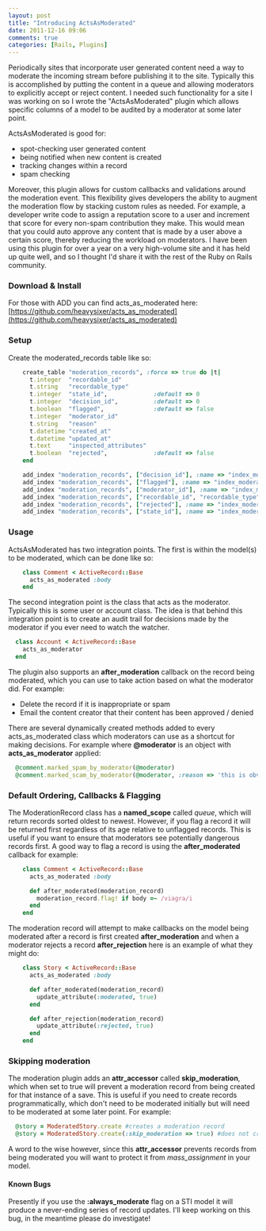 ```yaml
---
layout: post
title: "Introducing ActsAsModerated"
date: 2011-12-16 09:06
comments: true
categories: [Rails, Plugins]
---
```


Periodically sites that incorporate user generated content need a way to moderate the incoming stream before publishing it to the site. Typically this is accomplished by putting the content in a queue and allowing moderators to explicitly accept or reject content. I needed such functionality for a site I was working on so I wrote the "ActsAsModerated" plugin which allows specific columns of a model to be audited by a moderator at some later point.

ActsAsModerated is good for:

* spot-checking user generated content
* being notified when new content is created
* tracking changes within a record
* spam checking

Moreover, this plugin allows for custom callbacks and validations around the moderation event. This flexibility gives developers the ability to augment the moderation flow by stacking custom rules as needed. For example, a developer write code to assign a reputation score to a user and increment that score for every non-spam contribution they make. This would mean that you could auto approve any content that is made by a user above a certain score, thereby reducing the workload on moderators. I have been using this plugin for over a year on a very high-volume site and it has held up quite well, and so I thought I'd share it with the rest of the Ruby on Rails community.

### Download & Install
For those with ADD you can find acts_as_moderated here:
[https://github.com/heavysixer/acts_as_moderated](https://github.com/heavysixer/acts_as_moderated)

### Setup

Create the moderated_records table like so:

``` ruby
    create_table "moderation_records", :force => true do |t|
      t.integer  "recordable_id"
      t.string   "recordable_type"
      t.integer  "state_id",             :default => 0
      t.integer  "decision_id",          :default => 0
      t.boolean  "flagged",              :default => false
      t.integer  "moderator_id"
      t.string   "reason"
      t.datetime "created_at"
      t.datetime "updated_at"
      t.text     "inspected_attributes"
      t.boolean  "rejected",             :default => false
    end

    add_index "moderation_records", ["decision_id"], :name => "index_moderation_records_on_decision_id"
    add_index "moderation_records", ["flagged"], :name => "index_moderation_records_on_flagged"
    add_index "moderation_records", ["moderator_id"], :name => "index_moderation_records_on_moderator_id"
    add_index "moderation_records", ["recordable_id", "recordable_type"], :name => "index_moderation_records_on_recordable_id_and_recordable_type"
    add_index "moderation_records", ["rejected"], :name => "index_moderation_records_on_rejected"
    add_index "moderation_records", ["state_id"], :name => "index_moderation_records_on_state_id"
```

### Usage

ActsAsModerated has two integration points. The first is within the model(s) to be moderated, which can be done like so:

``` ruby
    class Comment < ActiveRecord::Base
      acts_as_moderated :body
    end
```

The second integration point is the class that acts as the moderator. Typically this is some user or account class. The idea is that behind this integration point is to create an audit trail for decisions made by the moderator if you ever need to watch the watcher.

``` ruby
  class Account < ActiveRecord::Base
    acts_as_moderator
  end
```

The plugin also supports an __after_moderation__ callback on the record being moderated, which you can use to take action based on what the moderator did. For example:

* Delete the record if it is inappropriate or spam
* Email the content creator that their content has been approved / denied

There are several dynamically created methods added to every acts_as_moderated class which moderators can use as a shortcut for making decisions. For example where __@moderator__ is an object with __acts_as_moderator__ applied: 

``` ruby
  @comment.marked_spam_by_moderator(@moderator)
  @comment.marked_scam_by_moderator(@moderator, :reason => 'this is obviously a scam, please delete.')
```

### Default Ordering, Callbacks & Flagging

The ModerationRecord class has a __named_scope__ called *queue*, which will return records sorted oldest to newest. However, if you flag a record it will be returned first regardless of its age relative to unflagged records. This is useful if you want to ensure that moderators see potentially dangerous records first. A good way to flag a record is using the __after_moderated__ callback for example:

``` ruby
    class Comment < ActiveRecord::Base
      acts_as_moderated :body

      def after_moderated(moderation_record)
        moderation_record.flag! if body =~ /viagra/i
      end
    end
```

The moderation record will attempt to make callbacks on the model being moderated after a record is first created __after_moderation__ and when a moderator rejects a record __after_rejection__ here is an example of what they might do:

``` ruby
    class Story < ActiveRecord::Base
      acts_as_moderated :body

      def after_moderated(moderation_record)
        update_attribute(:moderated, true)
      end

      def after_rejection(moderation_record)
        update_attribute(:rejected, true)
      end
    end
```

### Skipping moderation

The moderation plugin adds an __attr_accessor__ called __skip_moderation__, which when set to true will prevent a moderation
record from being created for that instance of a save. This is useful if you need to create records programmatically, which
don't need to be moderated initially but will need to be moderated at some later point. For example:

``` ruby
  @story = ModeratedStory.create #creates a moderation record
  @story = ModeratedStory.create(:skip_moderation => true) #does not create a moderation record
```

A word to the wise however, since this __attr_accessor__ prevents records from being moderated you will want to protect it from
*mass_assignment* in your model.

#### Known Bugs

Presently if you use the __:always_moderate__ flag on a STI model it will produce a never-ending series of record updates.
I'll keep working on this bug, in the meantime please do investigate!
